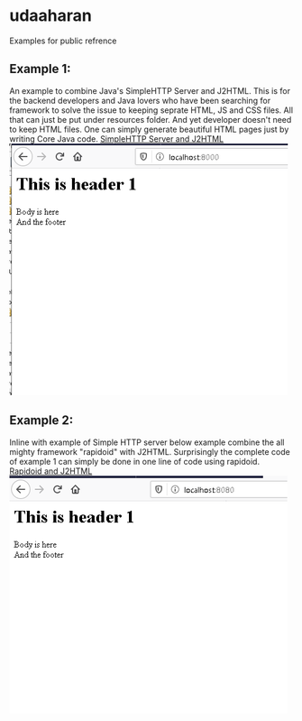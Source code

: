 # udaaharan
Examples for public refrence

## Example 1:
An example to combine Java's SimpleHTTP Server and J2HTML. This is for the backend developers and Java lovers who have been searching for framework to solve the issue to keeping seprate HTML, JS and CSS files. All that can just be put under resources folder. And yet developer doesn't need to keep HTML files. One can simply generate beautiful HTML pages just by writing Core Java code.
[SimpleHTTP Server and J2HTML](https://github.com/Azmechatech/udaaharan/tree/master/Udaaharan/SimpleHTTPAndHTML)
![HTML Preview](https://github.com/Azmechatech/udaaharan/blob/master/Udaaharan/SimpleHTTPAndHTML/home.PNG "HTML Preview")

## Example 2:
Inline with example of Simple HTTP server below example combine the all mighty framework "rapidoid" with J2HTML. Surprisingly the complete code of example 1 can simply be done in one line of code using rapidoid.
[Rapidoid and J2HTML](https://github.com/Azmechatech/udaaharan/tree/master/Udaaharan/RapidoidAndJ2HTML)
![HTML Preview](https://github.com/Azmechatech/udaaharan/blob/master/Udaaharan/RapidoidAndJ2HTML/home.PNG "HTML Preview")
